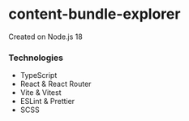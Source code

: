 # content-bundle-explorer

Created on Node.js 18

### Technologies

- TypeScript
- React & React Router
- Vite & Vitest
- ESLint & Prettier
- SCSS
